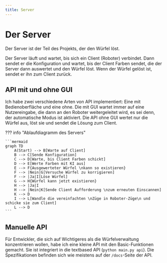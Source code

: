 ```yaml
---
title: Server
---
```


# Der Server

Der Server ist der Teil des Projekts, der den Würfel löst.

Der Server läuft und wartet, bis sich ein Client (Roboter) verbindet. Dann sendet er die Konfiguration und wartet, bis
der Client Farben sendet, die der Server dann auswertet und den Würfel löst. Wenn der Würfel gelöst ist, sendet er ihn
zum Client zurück.

## API mit und ohne GUI

Ich habe zwei verschiedene Arten von API implementiert: Eine mit Bedienoberfläche und eine ohne. Die mit GUI wartet 
immer auf eine Nutzereingabe, die dann an den Roboter weitergeleitet wird, es sei denn, der automatische Modus ist 
aktiviert. Die API ohne GUI wertet nur die Würfel aus, löst sie und sendet die Lösung zum Client.

??? info "Ablaufdiagramm des Servers"

    ```mermaid
    graph TD
        A(Start) --> B[Warte auf Client]
        B --> C[Sende Konfiguration]
        C --> D[Warte, bis Client Farben schickt]
        D --> E[Werte Farben mit KI aus]
        E --> F{Ausgewerteter Würfel \nkann so existieren}
        F --> |Nein|G[Versuche Würfel zu korrigieren]
        F --> |Ja|I[Löse Würfel]
        G --> H{Würfel kann jetzt existieren}
        H --> |Ja|I
        H --> |Nein|K[Sende Client Aufforderung \nzum erneuten Einscannen]
        K --> D
        I --> L[Wandle die vereinfachten \nZüge in Roboter-Züge\n und schicke sie zum Client]
        L --> D
    ```

## Manuelle API

Für Entwickler, die sich auf Wichtigeres als die Würfelverwaltung konzentrieren wollen, habe ich eine kleine API mit den
Basic-Funktionen gemacht. Sie ist integriert in die textbased API (`python main.py api`). Die Spezifikationen befinden 
sich wie meistens auf der `/docs`-Seite der API.
